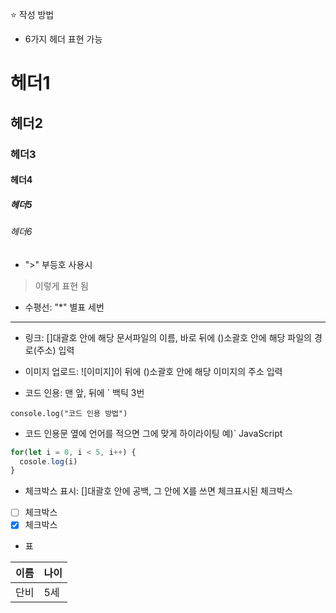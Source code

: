 ⭐️ 작성 방법

- 6가지 헤더 표현 가능
# 헤더1
## 헤더2
### 헤더3
#### 헤더4
##### 헤더5
###### 헤더6

- ">" 부등호 사용시 
> 이렇게 표현 됨

- 수평선: "*" 별표 세번
***

- 링크: []대괄호 안에 해당 문서파일의 이름, 바로 뒤에 ()소괄호 안에 해당 파일의 경로(주소) 입력

- 이미지 업로드: ![이미지]이 뒤에 ()소괄호 안에 해당 이미지의 주소 입력

- 코드 인용: 맨 앞, 뒤에 ` 백틱 3번 
```
console.log("코드 인용 방법")
```
- 코드 인용문 옆에 언어를 적으면 그에 맞게 하이라이팅 예)` JavaScript
```JavaScript
for(let i = 0, i < 5, i++) {
  cosole.log(i)
}
```
- 체크박스 표시: []대괄호 안에 공백, 그 안에 X를 쓰면 체크표시된 체크박스
- [ ] 체크박스
- [x] 체크박스 

- 표

이름 | 나이
-- | --
단비 | 5세

